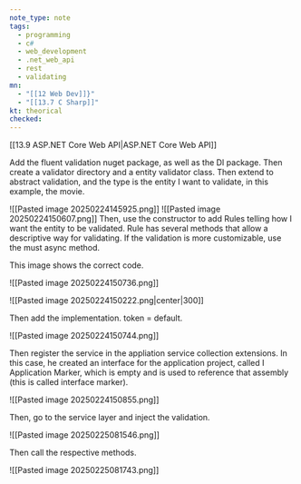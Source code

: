 ```yaml
---
note_type: note
tags:
  - programming
  - c#
  - web_development
  - .net_web_api
  - rest
  - validating
mn:
  - "[[12 Web Dev]]}"
  - "[[13.7 C Sharp]]"
kt: theorical
checked:
---
```

[[13.9 ASP.NET Core Web API|ASP.NET Core Web API]]

Add the fluent validation nuget package, as well as the DI package. Then create a validator directory and a entity validator class. Then extend to abstract validation, and the type is the entity I want to validate, in this example, the movie. 

![[Pasted image 20250224145925.png]]
![[Pasted image 20250224150607.png]]
Then, use the constructor to add Rules telling how I want the entity to be validated. Rule has several methods that allow a descriptive way for validating. If the validation is more customizable, use the must async method. 

This image shows the correct code. 

![[Pasted image 20250224150736.png]]

![[Pasted image 20250224150222.png|center|300]]

Then add the implementation. token = default.

![[Pasted image 20250224150744.png]]

Then register the service in the appliation service collection extensions. In this case, he created an interface for the application project, called I Application Marker, which is empty and is used to reference that assembly (this is called interface marker). 

![[Pasted image 20250224150855.png]]

Then, go to the service layer and inject the validation.

![[Pasted image 20250225081546.png]]

Then call the respective methods.

![[Pasted image 20250225081743.png]]
